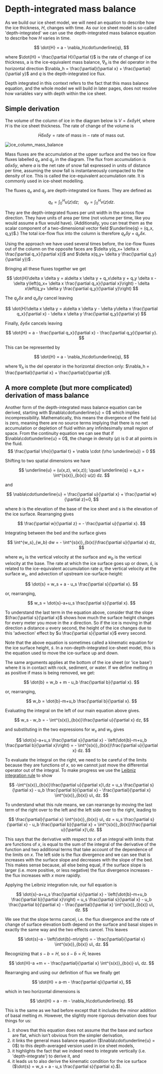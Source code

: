 # Depth-integrated mass balance 

As we build our ice sheet model, we will need an equation to describe how the ice thickness, $H$, changes with time. As our ice sheet model is so-called 'depth-integrated' we can use the depth-integrated mass balance equation to describe how $H$ varies in time.

$$
\dot{H} = a -  \nabla_h\cdot\underline{q}, 
$$

where $\dot{H} = \frac{\partial H}{\partial t}$ is the rate of change of ice thickness, a is the ice-equivalent mass balance, $\nabla_h$ is the del operator in the horizontal direction $\nabla_h = \frac{\partial}{\partial x} + \frac{\partial}{\partial y}$ and $q$ is the depth-integrated ice flux. 

Depth integrated in this context refers to the fact that this mass balance equation, and the whole model we will build in later pages, does not resolve how variables vary with depth within the ice sheet. 
 

## Simple derivation

The volume of the column of ice in the diagram below is $V= \delta x \delta y H$, where $H$ is the ice sheet thickness. The rate of change of the volume is 

$$
\dot{H}\delta x \delta y = \text{rate of mass in} - \text{rate of mass out}.
$$

![ice_column_mass_balance](https://github.com/ldeo-glaciology/ice-sheet-seminar-2022/blob/29fca4498ff512dc556ccdef2b03ccdd9195495f/images/ice_column_mass_balance.jpg)

Mass fluxes are the accumulation at the upper surface and the two ice flow fluxes labelled $q_x$ and $q_y$ in the diagram. The flux from accumulation is $a\delta x \delta y$, where $a$ is the net rate of snow fall expressed in units of distance per time, assuming the snow fall is instantaneously compacted to the density of ice. This is called the ice-equivalent accumulation rate. It is commonly used in ice-sheet modelling. 

The fluxes $q_x$ and $q_y$ are depth-integrated ice fluxes. They are defined as

$$
q_x = \int^H_0 u(z) dz;\quad q_y = \int^H_0 v(z) dz.
$$

They are the depth-integrated fluxes per unit width in the across flow direction. They have units of area per time (not volume per time, like you would assume a flux would have). (Additionally, you can treat them as the scalar component of a two-dimensional vector field $\underline{q}  = (q_x, q_y)$.) The total ice-flow flux into the column is therefore $q_x\delta y + q_y \delta x$.

Using the approach we have used several times before, the ice-flow fluxes out of the column on the opposite faces are $\delta y(q_x+ \delta x \frac{\partial q_x}{\partial x})$ and $\delta x(q_y+ \delta y \frac{\partial q_y}{\partial y})$ .

Bringing all these fluxes together we get

$$
\dot{H}\delta x \delta y = a\delta x \delta y + q_x\delta y + q_y \delta x - \delta y\left(q_x+ \delta x \frac{\partial q_x}{\partial x}\right) - \delta x\left(q_y+ \delta y \frac{\partial q_y}{\partial y}\right)
$$

The $q_y \delta x$ and $q_x\delta y$ cancel leaving

$$
\dot{H}\delta x \delta y = a\delta x \delta y - \delta y\delta x \frac{\partial q_x}{\partial x} - \delta x \delta y \frac{\partial q_y}{\partial y}
$$

Finally,  $\delta y \delta x$ cancels leaving

$$
\dot{H} = a -  \frac{\partial q_x}{\partial x} -  \frac{\partial q_y}{\partial y}.
$$

This can be represented by 

$$
\dot{H} = a -  \nabla_h\cdot\underline{q}, 
$$

where $\nabla_h$ is the del operator in the horizontal direction only: $\nabla_h = \frac{\partial}{\partial x} + \frac{\partial}{\partial y}$.


## A more complete (but more complicated) derivation of mass balance

Another form of the depth-integrated mass balance equation can be derived, starting with $\nabla\cdot\underline{u} = 0$ which implies incompressibility. Mathematically, this means the divergence of the field ($u$) is zero, meaning there are no source terms implying that there is no net accumulation or depletion of fluid within any infinitesimally small region of space. From the continuity equation we can see that if $\nabla\cdot\underline{u} = 0$, the change in density ($\rho$) is $0$ at all points in the fluid.
$$
\frac{\partial \rho}{\partial t} + \nabla \cdot (\rho \underline{u}) = 0
$$

Shifting to two spatial dimensions we have 

$$
\underline{u} = (u(x,z), w(x,z)); \quad \underline{q} = q_x = \int^{s(x)}_{b(x)} u(z) dz.
$$

and

$$
\nabla\cdot\underline{u} = \frac{\partial u}{\partial x} + \frac{\partial w}{\partial z}=0,
$$

where $b$ is the elevation of the base of the ice sheet and $s$ is the elevation of the ice surface. Rearranging gives 

$$
\frac{\partial w}{\partial z} = - \frac{\partial u}{\partial x}.
$$

Integrating between the bed and the surface gives

$$
\int^{w_s}_{w_b} dw = - \int^{s(x)}_{b(x)}\frac{\partial u}{\partial x} dz,
$$

where $w_s$ is the vertical velocity at the surface and $w_b$ is the vertical velocity at the base. The rate at which the ice surface goes up or down, $\dot{s}$, is related to the ice-equivalent accumulation rate $a$, the vertical velocity at the surface $w_s$, and advection of upstream ice-surface-height: 

$$
\dot{s} = w_s + a - u_s \frac{\partial s}{\partial x}.
$$

or, rearranging,

$$
w_s = \dot{s}-a+u_s \frac{\partial s}{\partial x}.
$$

To understand the last term in the equation above, consider that the slope $\frac{\partial s}{\partial x}$ shows how much the surface height changes for every meter you move in the $x$ direction. So if the ice is moving in that direction a distance $u$ every second, the height of the ice changes due to this 'advection' effect by $u \frac{\partial s}{\partial x}$ every second. 

Note that the above equation is sometimes called a kinematic equation for the ice surface height, $\dot{s}$. In a non-depth-integrated ice-sheet model, this is the equation used to move the ice-surface up and down. 

The same arguments applies at the bottom of the ice sheet (or 'ice base') where it is in contact with rock, sediment, or water. If we define melting $m$ as positive if mass is being removed, we get: 

$$
\dot{b} = w_b + m - u_b \frac{\partial b}{\partial x}.
$$

or, rearranging,

$$
w_b = \dot{b}-m+u_b \frac{\partial b}{\partial x}.
$$

Evaluating the integral on the left of our main equation above gives. 

$$
w_s - w_b = - \int^{s(x)}_{b(x)}\frac{\partial u}{\partial x} dz,
$$

and substituting in the two expressions for $w_s$ and $w_b$ gives

$$
\dot{s}-a+u_s \frac{\partial s}{\partial x} - \left(\dot{b}-m+u_b \frac{\partial b}{\partial x}\right) = - \int^{s(x)}_{b(x)}\frac{\partial u}{\partial x} dz. 
$$

To evaluate the integral on the right, we need to be careful of the limits because they are functions of $x$, so we cannot just move the differential operator out of the integral. To make progress we use the [Leibniz integration rule](https://en.wikipedia.org/wiki/Leibniz_integral_rule) to show

$$
-\int^{s(x)}_{b(x)}\frac{\partial u}{\partial x}\,dz = u_s \frac{\partial s}{\partial x} - u_b \frac{\partial b}{\partial x}  - \frac{\partial}{\partial x} \int^{s(x)}_{b(x)} u\, dz.
$$

To understand what this rule means, we can rearrange by moving the last term of the right over to the left and the left side over to the right, leading to

$$
\frac{\partial}{\partial x} \int^{s(x)}_{b(x)} u\, dz
 = u_s \frac{\partial s}{\partial x} - u_b \frac{\partial b}{\partial x}  + \int^{s(x)}_{b(x)}\frac{\partial u}{\partial x}\,dz.
$$

This says that the derivative with respect to $x$ of an integral with limits that are functions of $x$, is equal to the sum of the integral of the derivative of the function and two additional terms that take account of the dependence of the limits on $x$. The left side is the flux divergence and we can see that is increases with the surface slope and decreases with the slope of the bed. This makes sense because, all else being equal, if the surface slope is larger (i.e. more positive, or less negative) the flux divergence increases - the flux increases with $x$ more rapidly.

Applying the Leibniz integration rule, our full equation is 

$$
\dot{s}-a+u_s \frac{\partial s}{\partial x} - \left(\dot{b}-m+u_b \frac{\partial b}{\partial x}\right) = u_s \frac{\partial s}{\partial x} - u_b \frac{\partial b}{\partial x}  - \frac{\partial}{\partial x} \int^{s(x)}_{b(x)} u\, dz.
$$

We see that the slope terms cancel, i.e. the flux divergence and the rate of change of surface elevation both depend on the surface and basal slopes in exactly the same way and the two effects cancel. This leaves

$$
\dot{s}-a - \left(\dot{b}-m\right) =  - \frac{\partial}{\partial x} \int^{s(x)}_{b(x)} u\, dz.
$$

Recognizing that $s-b = H$, so $\dot{s}-\dot{b} = \dot{H}$, leaves

$$
\dot{H}-a  +m =  - \frac{\partial}{\partial x} \int^{s(x)}_{b(x)} u\, dz.
$$

Rearranging and using our definition of flux we finally get

$$
\dot{H} = a-m - \frac{\partial q}{\partial x},
$$

which in two horizontal dimensions is 

$$
\dot{H} = a -  m - \nabla_h\cdot\underline{q}. 
$$

This is the same as we had before except that it includes the minor addition of basal melting $m$. However, the slightly more rigorous derivation does four things for us: 
1. it shows that this equation does not assume that the base and surface are flat, which isn't obvious from the simpler derivation,
2. it links the general mass balance equation ($\nabla\cdot\underline{u} = 0$) to this depth-averaged version used in ice sheet models, 
3. it highlights the fact that we indeed need to integrate vertically (i.e. 'depth-integrate') to derive it, and 
4. it leads us to also derive the kinematic condition for the ice surface ($\dot{s} = w_s + a - u_s \frac{\partial s}{\partial x}.$).




